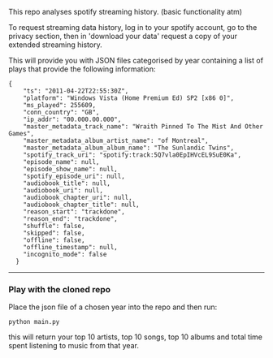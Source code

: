 This repo analyses spotify streaming history. (basic functionality atm)

To request streaming data history, log in to your spotify account, go to the privacy section, then in 'download your data' request a copy of your extended streaming history.

This will provide you with JSON files categorised by year containing a list of plays that provide the following information:
```
{
    "ts": "2011-04-22T22:55:30Z",
    "platform": "Windows Vista (Home Premium Ed) SP2 [x86 0]",
    "ms_played": 255609,
    "conn_country": "GB",
    "ip_addr": "00.000.00.000",
    "master_metadata_track_name": "Wraith Pinned To The Mist And Other Games",
    "master_metadata_album_artist_name": "of Montreal",
    "master_metadata_album_album_name": "The Sunlandic Twins",
    "spotify_track_uri": "spotify:track:5Q7vla0EpIHVcEL9SuE0Ka",
    "episode_name": null,
    "episode_show_name": null,
    "spotify_episode_uri": null,
    "audiobook_title": null,
    "audiobook_uri": null,
    "audiobook_chapter_uri": null,
    "audiobook_chapter_title": null,
    "reason_start": "trackdone",
    "reason_end": "trackdone",
    "shuffle": false,
    "skipped": false,
    "offline": false,
    "offline_timestamp": null,
    "incognito_mode": false
  }
  ```
  ---

  ### Play with the cloned repo

  Place the json file of a chosen year into the repo and then run:
  ```
  python main.py
  ```
  this will return your top 10 artists, top 10 songs, top 10 albums and total time spent listening to music from that year.